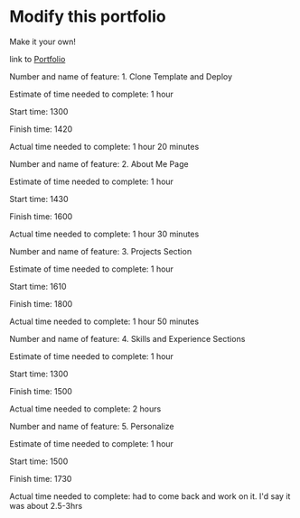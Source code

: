 # Modify this portfolio

Make it your own!

link to [Portfolio](https://endearing-salamander-33f0a9.netlify.app)

Number and name of feature: 1. Clone Template and Deploy

Estimate of time needed to complete: 1 hour

Start time: 1300

Finish time: 1420

Actual time needed to complete: 1 hour 20 minutes

Number and name of feature: 2. About Me Page

Estimate of time needed to complete: 1 hour

Start time: 1430

Finish time: 1600

Actual time needed to complete: 1 hour 30 minutes

Number and name of feature: 3. Projects Section

Estimate of time needed to complete: 1 hour

Start time: 1610

Finish time: 1800

Actual time needed to complete: 1 hour 50 minutes

Number and name of feature: 4. Skills and Experience Sections

Estimate of time needed to complete: 1 hour

Start time: 1300

Finish time: 1500

Actual time needed to complete: 2 hours

Number and name of feature: 5. Personalize

Estimate of time needed to complete: 1 hour

Start time: 1500

Finish time: 1730

Actual time needed to complete: had to come back and work on it. I'd say it was about 2.5-3hrs
